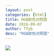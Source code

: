 ```yaml
---
layout: post
categories: [html]
title: RGB颜色对照图
date: 2016-09-07
author: TTyb
desc: "RGB颜色对照图"
---
```


![](http://images2015.cnblogs.com/blog/996148/201609/996148-20160907135722941-1305139101.jpg)